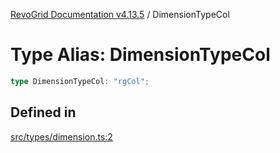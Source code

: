 [RevoGrid Documentation v4.13.5](README.md) / DimensionTypeCol

# Type Alias: DimensionTypeCol

```ts
type DimensionTypeCol: "rgCol";
```

## Defined in

[src/types/dimension.ts:2](https://github.com/revolist/revogrid/blob/f32590b4b251a55e7610f26e48cd67947bdd6441/src/types/dimension.ts#L2)
